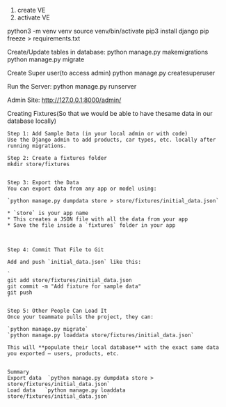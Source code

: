 1. create VE
2. activate VE


python3 -m venv venv 
source venv/bin/activate 
pip3 install django
pip freeze > requirements.txt

Create/Update tables in database:
    python manage.py makemigrations
    python manage.py migrate


Create Super user(to access admin)
    python manage.py createsuperuser

Run the Server:
    python manage.py runserver

Admin Site:
    http://127.0.0.1:8000/admin/


Creating Fixtures(So that we would be able to have thesame data in our database locally)
    

    Step 1: Add Sample Data (in your local admin or with code)
    Use the Django admin to add products, car types, etc. locally after running migrations.

    Step 2: Create a fixtures folder
    mkdir store/fixtures


    Step 3: Export the Data
    You can export data from any app or model using:
    
    `python manage.py dumpdata store > store/fixtures/initial_data.json`

    * `store` is your app name
    * This creates a JSON file with all the data from your app
    * Save the file inside a `fixtures` folder in your app



    Step 4: Commit That File to Git

    Add and push `initial_data.json` like this:

    `
    git add store/fixtures/initial_data.json
    git commit -m "Add fixture for sample data"
    git push
    `

    Step 5: Other People Can Load It
    Once your teammate pulls the project, they can:

    `python manage.py migrate`
    `python manage.py loaddata store/fixtures/initial_data.json`

    This will **populate their local database** with the exact same data you exported — users, products, etc.


    Summary
    Export data  `python manage.py dumpdata store > store/fixtures/initial_data.json` 
    Load data   `python manage.py loaddata store/fixtures/initial_data.json`         

